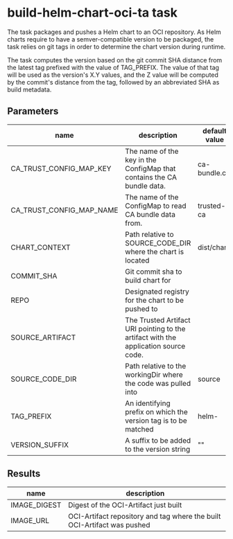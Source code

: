 # build-helm-chart-oci-ta task

The task packages and pushes a Helm chart to an OCI repository.
As Helm charts require to have a semver-compatible version to be packaged, the
task relies on git tags in order to determine the chart version during runtime.

The task computes the version based on the git commit SHA distance from the latest
tag prefixed with the value of TAG_PREFIX. The value of that tag will be used as
the version's X.Y values, and the Z value will be computed by the commit's distance
from the tag, followed by an abbreviated SHA as build metadata.

## Parameters
|name|description|default value|required|
|---|---|---|---|
|CA_TRUST_CONFIG_MAP_KEY|The name of the key in the ConfigMap that contains the CA bundle data.|ca-bundle.crt|false|
|CA_TRUST_CONFIG_MAP_NAME|The name of the ConfigMap to read CA bundle data from.|trusted-ca|false|
|CHART_CONTEXT|Path relative to SOURCE_CODE_DIR where the chart is located|dist/chart/|false|
|COMMIT_SHA|Git commit sha to build chart for||true|
|REPO|Designated registry for the chart to be pushed to||true|
|SOURCE_ARTIFACT|The Trusted Artifact URI pointing to the artifact with the application source code.||true|
|SOURCE_CODE_DIR|Path relative to the workingDir where the code was pulled into|source|false|
|TAG_PREFIX|An identifying prefix on which the version tag is to be matched|helm-|false|
|VERSION_SUFFIX|A suffix to be added to the version string|""|false|

## Results
|name|description|
|---|---|
|IMAGE_DIGEST|Digest of the OCI-Artifact just built|
|IMAGE_URL|OCI-Artifact repository and tag where the built OCI-Artifact was pushed|

